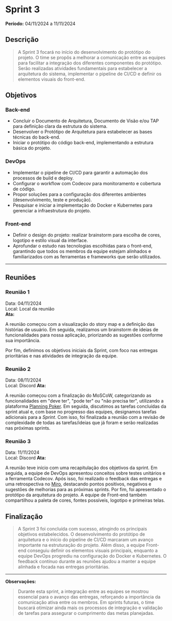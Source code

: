 # Sprint 3
**Período:** 04/11/2024 a 11/11/2024

## Descrição
> A Sprint 3 focará no início do desenvolvimento do protótipo do projeto. O time se propôs a melhorar a comunicação entre as equipes para facilitar a integração dos diferentes componentes do protótipo. Serão realizadas atividades fundamentais para estabelecer a arquitetura do sistema, implementar o pipeline de CI/CD e definir os elementos visuais do front-end.

## Objetivos

### Back-end
- Concluir o Documento de Arquitetura, Documento de Visão e/ou TAP para definição clara da estrutura do sistema.
- Desenvolver o Protótipo de Arquitetura para estabelecer as bases técnicas do back-end.
- Iniciar o protótipo do código back-end, implementando a estrutura básica do projeto.

### DevOps
- Implementar o pipeline de CI/CD para garantir a automação dos processos de build e deploy.
- Configurar o workflow com Codecov para monitoramento e cobertura de código.
- Propor soluções para a configuração dos diferentes ambientes (desenvolvimento, teste e produção).
- Pesquisar e iniciar a implementação do Docker e Kubernetes para gerenciar a infraestrutura do projeto.

### Front-end
- Definir o design do projeto: realizar brainstorm para escolha de cores, logotipo e estilo visual da interface.
- Aprofundar o estudo nas tecnologias escolhidas para o front-end, garantindo que todos os membros da equipe estejam alinhados e familiarizados com as ferramentas e frameworks que serão utilizados.

---

## Reuniões
### Reunião 1
Data: 04/11/2024  
Local: Local da reunião  
**Ata:**

A reunião começou com a visualização do story map e a definição das histórias de usuário. Em seguida, realizamos um brainstorm de ideias de funcionalidades para nossa aplicação, priorizando as sugestões conforme sua importância.

Por fim, definimos os objetivos iniciais da Sprint, com foco nas entregas prioritárias e nas atividades de integração da equipe.

### Reunião 2
Data: 08/11/2024  
Local: Discord 
**Ata:**

A reunião começou com a finalização do MoSCoW, categorizando as funcionalidades em "deve ter", "pode ter" ou "não precisa ter", utilizando a plataforma [Planning Poker](https://planningpokeronline.com/). Em seguida, discutimos as tarefas concluídas da sprint atual e, com base no progresso das equipes, designamos tarefas adicionais para a _Sprint_. Com isso, foi finalizada a reunião com a revisão de complexidade de todas as tarefas/ideias que já foram e serão realizadas nas próximas sprints.


### Reunião 3
Data: 11/11/2024  
Local: Discord 
**Ata:**

A reunião teve início com uma recapitulação dos objetivos da sprint. Em seguida, a equipe de DevOps apresentou conceitos sobre testes unitários e a ferramenta Codecov. Após isso, foi realizado o feedback das entregas e uma retrospectiva no [Miro](https://miro.com/app/board/uXjVLKTcaY4=/?share_link_id=747196581449), destacando pontos positivos, negativos e sugestões de melhorias para as próximas sprints. Por fim, foi apresentado o protótipo da arquitetura do projeto. A equipe de Front-end também compartilhou a paleta de cores, fontes possíveis, logotipo e primeiras telas.


## Finalização
> A Sprint 3 foi concluída com sucesso, atingindo os principais objetivos estabelecidos. O desenvolvimento do protótipo de arquitetura e o início do pipeline de CI/CD marcaram um avanço importante na estruturação do projeto. Além disso, a equipe Front-end conseguiu definir os elementos visuais principais, enquanto a equipe DevOps progrediu na configuração do Docker e Kubernetes. O feedback contínuo durante as reuniões ajudou a manter a equipe alinhada e focada nas entregas prioritárias.

---

**Observações:**
> Durante esta sprint, a integração entre as equipes se mostrou essencial para o avanço das entregas, reforçando a importância da comunicação ativa entre os membros. Em sprints futuras, o time buscará otimizar ainda mais os processos de integração e validação de tarefas para assegurar o cumprimento das metas planejadas.
